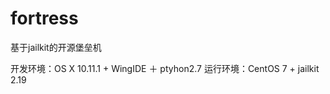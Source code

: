 # fortress
基于jailkit的开源堡垒机

开发环境：OS X 10.11.1 + WingIDE ＋ ptyhon2.7
运行环境：CentOS 7 + jailkit 2.19



